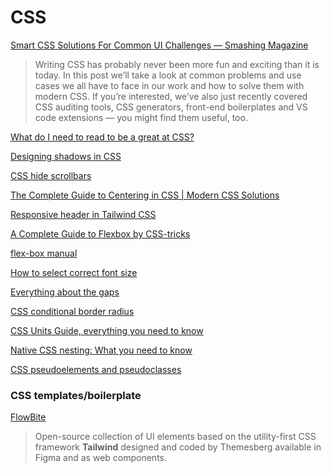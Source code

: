 # CSS

[Smart CSS Solutions For Common UI Challenges — Smashing Magazine](https://www.smashingmagazine.com/2021/10/modern-css-solutions-for-common-problems/)

> Writing CSS has probably never been more fun and exciting than it is today. In this post we’ll take a look at common problems and use cases we all have to face in our work and how to solve them with modern CSS. If you’re interested, we’ve also just recently covered CSS auditing tools, CSS generators, front-end boilerplates and VS code extensions — you might find them useful, too. 

[What do I need to read to be a great at CSS?](https://www.baldurbjarnason.com/2021/what-do-i-need-to-read-to-be-a-css-dev/)

[Designing shadows in CSS](https://www.joshwcomeau.com/css/designing-shadows/)

[CSS hide scrollbars](https://daily-dev-tips.com/posts/css-hide-scrollbars/)

[The Complete Guide to Centering in CSS | Modern CSS Solutions](https://moderncss.dev/complete-guide-to-centering-in-css/)

[Responsive header in Tailwind CSS](https://daily-dev-tips.com/posts/responsive-header-in-tailwind-css/)

[A Complete Guide to Flexbox by CSS-tricks](https://css-tricks.com/snippets/css/a-guide-to-flexbox/)

[flex-box manual](https://www.flexbox-manual.com/)

[How to select correct font size](https://pimpmytype.com/font-size/)
 
[Everything about the gaps](https://css-tricks.com/minding-the-gap/)

[CSS conditional border radius](https://ishadeed.com/article/conditional-border-radius/)

[CSS Units Guide, everything you need to know](https://webinuse.com/css-units-guide-everything-you-need-to-know/)

[Native CSS nesting: What you need to know](https://blog.logrocket.com/native-css-nesting/)

[CSS pseudoelements and pseudoclasses](https://www.w3schools.com/css/css_pseudo_elements.asp)

### CSS templates/boilerplate

[FlowBite](https://flowbite.com/docs/getting-started/introduction/) 

> Open-source collection of UI elements based on the utility-first CSS framework __Tailwind__ designed and coded by Themesberg available in Figma and as web components.